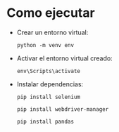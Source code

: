 # Como ejecutar

- Crear un entorno virtual:
  ```
  python -m venv env
  ```

- Activar el entorno virtual creado:
  ```
  env\Scripts\activate
  ```

- Instalar dependencias:
  ```
  pip install selenium
  ```
  ```
  pip install webdriver-manager
  ```
  ```
  pip install pandas
  ```